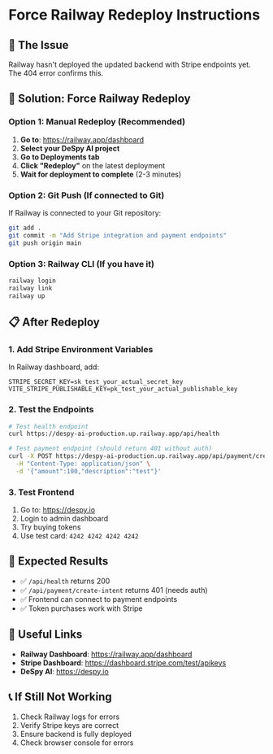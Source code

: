 # Force Railway Redeploy Instructions

## 🚨 **The Issue**
Railway hasn't deployed the updated backend with Stripe endpoints yet. The 404 error confirms this.

## 🔧 **Solution: Force Railway Redeploy**

### **Option 1: Manual Redeploy (Recommended)**
1. **Go to**: https://railway.app/dashboard
2. **Select your DeSpy AI project**
3. **Go to Deployments tab**
4. **Click "Redeploy"** on the latest deployment
5. **Wait for deployment to complete** (2-3 minutes)

### **Option 2: Git Push (If connected to Git)**
If Railway is connected to your Git repository:
```bash
git add .
git commit -m "Add Stripe integration and payment endpoints"
git push origin main
```

### **Option 3: Railway CLI (If you have it)**
```bash
railway login
railway link
railway up
```

## 📋 **After Redeploy**

### **1. Add Stripe Environment Variables**
In Railway dashboard, add:
```
STRIPE_SECRET_KEY=sk_test_your_actual_secret_key
VITE_STRIPE_PUBLISHABLE_KEY=pk_test_your_actual_publishable_key
```

### **2. Test the Endpoints**
```bash
# Test health endpoint
curl https://despy-ai-production.up.railway.app/api/health

# Test payment endpoint (should return 401 without auth)
curl -X POST https://despy-ai-production.up.railway.app/api/payment/create-intent \
  -H "Content-Type: application/json" \
  -d '{"amount":100,"description":"test"}'
```

### **3. Test Frontend**
1. Go to: https://despy.io
2. Login to admin dashboard
3. Try buying tokens
4. Use test card: `4242 4242 4242 4242`

## 🎯 **Expected Results**
- ✅ `/api/health` returns 200
- ✅ `/api/payment/create-intent` returns 401 (needs auth)
- ✅ Frontend can connect to payment endpoints
- ✅ Token purchases work with Stripe

## 🔗 **Useful Links**
- **Railway Dashboard**: https://railway.app/dashboard
- **Stripe Dashboard**: https://dashboard.stripe.com/test/apikeys
- **DeSpy AI**: https://despy.io

## 📞 **If Still Not Working**
1. Check Railway logs for errors
2. Verify Stripe keys are correct
3. Ensure backend is fully deployed
4. Check browser console for errors 